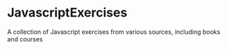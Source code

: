 # JavascriptExercises
A collection of Javascript exercises from various sources, including books and courses
